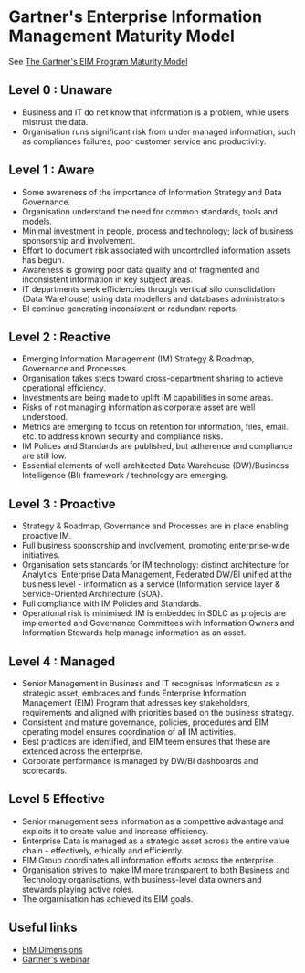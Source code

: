 # Gartner's Enterprise Information Management Maturity Model

See [The Gartner's EIM Program Maturity Model](https://image.slidesharecdn.com/chief-data-officer-forum-role-of-metadata-and-data-quality-in-data-analytics-feburary-2016-shared-ve-160217015631/95/iag-presentation-at-the-chief-data-officer-forum-sydney-8-638.jpg)

## Level 0 : Unaware 
* Business and IT do net know that information is a problem, while users mistrust the data.
* Organisation runs significant risk from under managed information, such as compliances failures, poor customer service and productivity. 

## Level 1 : Aware 
* Some awareness of the importance of Information Strategy and Data Governance.
* Organisation understand the need for common standards, tools and models.
* Minimal investment in people, process and technology; lack of business sponsorship and involvement.
* Effort to document risk associated with uncontrolled information assets has begun.
* Awareness is growing poor data quality and of fragmented and inconsistent information in key subject areas.
* IT departments seek efficiencies through vertical silo consolidation (Data Warehouse) using data modellers and databases administrators
* BI continue generating inconsistent or redundant reports.

## Level 2 : Reactive 
* Emerging Information Management (IM) Strategy & Roadmap, Governance and Processes.
* Organisation takes steps toward cross-department sharing to actieve operational efficiency.
* Investments are being made to uplift IM capabilities in some areas.
* Risks of not managing information as corporate asset are well understood.
* Metrics are emerging to focus on retention for information, files, email. etc. to address known security and compliance risks.
* IM Polices and Standards are published, but adherence and compliance are still low.
* Essential elements of well-architected Data Warehouse (DW)/Business Intelligence (BI) framework / technology are emerging. 

## Level 3 : Proactive 
* Strategy & Roadmap, Governance and Processes are in place enabling proactive IM.
* Full business sponsorship and involvement, promoting enterprise-wide initiatives.
* Organisation sets standards for IM technology: distinct architecture for Analytics, Enterprise Data Management, Federated DW/BI unified at the business level - information as a service (Information service layer & Service-Oriented Architecture (SOA).
* Full compliance with IM Policies and Standards.
* Operational risk is minimised: IM is embedded in SDLC as projects are implemented and Governance Committees with Information Owners and Information Stewards help manage information as an asset. 

## Level 4 : Managed
* Senior Management in Business and IT recognises Informaticsn as a strategic asset, embraces and funds Enterprise Information Management (EIM) Program that adresses key stakeholders, requirements and aligned with priorities based on the business strategy.
* Consistent and mature governance, policies, procedures and EIM operating model ensures coordination of all IM activities.
* Best practices are identified, and EIM teem ensures that these are extended across the enterprise.
* Corporate performance is managed by DW/BI dashboards and scorecards. 

## Level 5 Effective 
* Senior management sees information as a compettive advantage and exploits it to create value and increase efficiency.
* Enterprise Data is managed as a strategic asset across the entire value chain - effectively, ethically and efficiently.
* EIM Group coordinates all information efforts across the enterprise..
* Organisation strives to make IM more transparent to both Business and Technology organisations, with business-level data owners and stewards playing active roles.
* The orgarnisation has achieved its EIM goals.

## Useful links
* [EIM Dimensions](https://pbs.twimg.com/media/C5Rq1oEUoAErhXn.jpg)
* [Gartner's webinar](https://www.gartner.com/webinar/3576218?srcId=1-7290136482)
